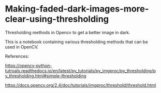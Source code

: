 # Making-faded-dark-images-more-clear-using-thresholding
Thresholding methods in Opencv to get a better image in dark.

This is a notebook containing various thresholding methods that can be used in OpenCV.

References:

https://opencv-python-tutroals.readthedocs.io/en/latest/py_tutorials/py_imgproc/py_thresholding/py_thresholding.html#simple-thresholding

https://docs.opencv.org/2.4/doc/tutorials/imgproc/threshold/threshold.html
